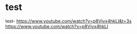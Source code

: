 # test
test-
https://www.youtube.com/watch?v=p8Vjvx4hkLI&t=3s
https://www.youtube.com/watch?v=p8Vjvx4hkLI
